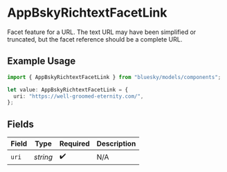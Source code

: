 # AppBskyRichtextFacetLink

Facet feature for a URL. The text URL may have been simplified or truncated, but the facet reference should be a complete URL.

## Example Usage

```typescript
import { AppBskyRichtextFacetLink } from "bluesky/models/components";

let value: AppBskyRichtextFacetLink = {
  uri: "https://well-groomed-eternity.com/",
};
```

## Fields

| Field              | Type               | Required           | Description        |
| ------------------ | ------------------ | ------------------ | ------------------ |
| `uri`              | *string*           | :heavy_check_mark: | N/A                |
